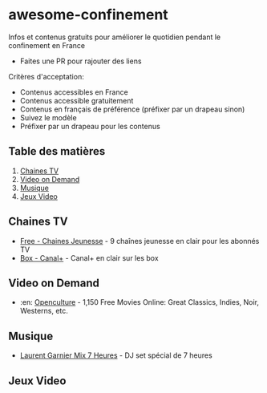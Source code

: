 # awesome-confinement

Infos et contenus gratuits pour améliorer le quotidien pendant le confinement en France

- Faites une PR pour rajouter des liens

Critères d'acceptation:

- Contenus accessibles en France
- Contenus accessible gratuitement
- Contenus en français de préférence (préfixer par un drapeau sinon)
- Suivez le modèle
- Préfixer par un drapeau pour les contenus


## Table des matières

1. [Chaines TV](#chaines-tv)
2. [Video on Demand](#video-on-demand)
3. [Musique](#musique)
4. [Jeux Video](#jeux-video)

## Chaines TV

- [Free - Chaines Jeunesse](https://www.phonandroid.com/free-chaines-jeunesse-en-clair.html) - 9 chaînes jeunesse en clair pour les abonnés TV
- [Box - Canal+](https://twitter.com/maxsaada/status/1239598363772887041) - Canal+ en clair sur les box

## Video on Demand

- :en: [Openculture](http://www.openculture.com/freemoviesonline) - 1,150 Free Movies Online: Great Classics, Indies, Noir, Westerns, etc.

## Musique

- [Laurent Garnier Mix 7 Heures](https://www.traxmag.com/laurent-garnier-mix-7-heures-confinement/) - DJ set spécial de 7 heures

## Jeux Video
